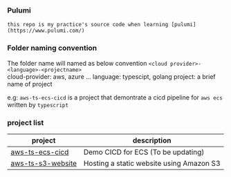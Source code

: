 ### Pulumi
    this repo is my practice's source code when learning [pulumi](https://www.pulumi.com/)

### Folder naming convention
The folder name will named as below convention
`<cloud provider>-<language>-<projectname>`  
cloud-provider: aws, azure ...
language: typescipt, golang
project: a brief name of project
    
e.g: 
    `aws-ts-ecs-cicd` is a project that demontrate a cicd pipeline  for `aws ecs` </br>
    written by `typescript`

### project list
| project |  description |
|------------------------------|------------------------------|
| [aws-ts-ecs-cicd](/aws-ts-ecs-cicd/)  | Demo CICD for ECS (To be updating)  |
| [aws-ts-s3-website](/aws-ts-s3-website/)  | Hosting a static website using Amazon S3 |


